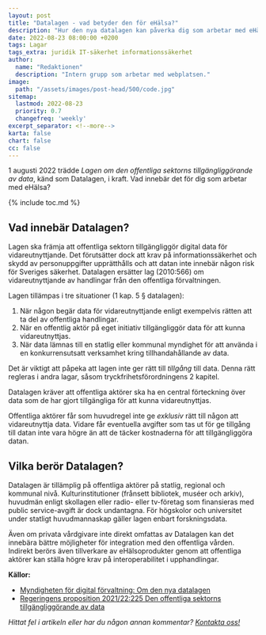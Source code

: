 ```yaml
---
layout: post
title: "Datalagen - vad betyder den för eHälsa?"
description: "Hur den nya datalagen kan påverka dig som arbetar med eHälsa"
date: 2022-08-23 08:00:00 +0200
tags: Lagar
tags_extra: juridik IT-säkerhet informationssäkerhet
author:
  name: "Redaktionen"
  description: "Intern grupp som arbetar med webplatsen."
image:
  path: "/assets/images/post-head/500/code.jpg"
sitemap:
  lastmod: 2022-08-23
  priority: 0.7
  changefreq: 'weekly'
excerpt_separator: <!--more-->
karta: false
chart: false
cc: false
---
```


1 augusti 2022 trädde _Lagen om den offentliga sektorns tillgängliggörande av data_, känd som Datalagen, i kraft. Vad innebär det för dig som arbetar med eHälsa?

<!--more-->
{% include toc.md %}

## Vad innebär Datalagen?
Lagen ska främja att offentliga sektorn tillgängliggör digital data för vidareutnyttjande. Det förutsätter dock att krav på informationssäkerhet och skydd av personuppgifter upprätthålls och att datan inte innebär någon risk för Sveriges säkerhet. Datalagen ersätter lag (2010:566) om vidareutnyttjande av handlingar från den offentliga förvaltningen.

Lagen tillämpas i tre situationer (1 kap. 5 § datalagen):

1. När någon begär data för vidareutnyttjande enligt exempelvis rätten att ta del av offentliga handlingar.
2. När en offentlig aktör på eget initiativ tillgängliggör data för att kunna vidareutnyttjas.
3. När data lämnas till en statlig eller kommunal myndighet för att använda i en konkurrensutsatt verksamhet kring tillhandahållande av data.

Det är viktigt att påpeka att lagen inte ger rätt till _tillgång_ till data. Denna rätt regleras i andra lagar, såsom tryckfrihetsförordningens 2 kapitel.

Datalagen kräver att offentliga aktörer ska ha en central förteckning över data som de har gjort tillgängliga för att kunna vidareutnyttjas.

Offentliga aktörer får som huvudregel inte ge _exklusiv_ rätt till någon att vidareutnyttja data. Vidare får eventuella avgifter som tas ut för ge tillgång till datan inte vara högre än att de täcker kostnaderna för att tillgängliggöra datan.

## Vilka berör Datalagen?
Datalagen är tillämplig på offentliga aktörer på statlig, regional och kommunal nivå. Kulturinstitutioner (frånsett bibliotek, muséer och arkiv), huvudmän enligt skollagen eller radio- eller tv-företag som finansieras med public service-avgift är dock undantagna. För högskolor och universitet under statligt huvudmannaskap gäller lagen enbart forskningsdata.

Även om privata vårdgivare inte direkt omfattas av Datalagen kan det innebära bättre möjligheter för integration med den offentliga vården. Indirekt berörs även tillverkare av eHälsoprodukter genom att offentliga aktörer kan ställa högre krav på interoperabilitet i upphandlingar.

**Källor:**
* [Myndigheten för digital förvaltning: Om den nya datalagen](https://www.digg.se/datalagen)
* [Regeringens proposition 2021/22:225 Den offentliga sektorns tillgängliggörande av data](https://www.regeringen.se/499a3b/contentassets/c477c2ea0fd64f02afdc0c22150a7cd4/den-offentliga-sektorns-tillgangliggorande-av-data-prop.-202122225)

*Hittat fel i artikeln eller har du någon annan kommentar? [Kontakta oss!](/index.html#form-message)*
